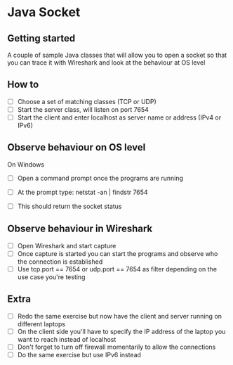 # Java Socket



## Getting started

A couple of sample Java classes that will allow you to open a socket so that you can trace it with Wireshark and look at the behaviour at OS level
## How to 

- [ ] Choose a set of matching classes (TCP or UDP)
- [ ] Start the server class, will listen on port 7654
- [ ] Start the client and enter localhost as server name or address (IPv4 or IPv6)

## Observe behaviour on OS level
On Windows

- [ ] Open a command prompt once the programs are running
- [ ] At the prompt type: netstat -an | findstr 7654
- [ ] This should return the socket status


## Observe behaviour in Wireshark

- [ ] Open Wireshark and start capture
- [ ] Once capture is started you can start the programs and observe who the connection is established
- [ ] Use tcp.port == 7654 or udp.port == 7654 as filter depending on the use case you're testing

## Extra 

- [ ] Redo the same exercise but now have the client and server running on different laptops
- [ ] On the client side you'll have to specify the IP address of the laptop you want to reach instead of localhost
- [ ] Don't forget to turn off firewall momentarily to allow the connections
- [ ] Do the same exercise but use IPv6 instead 
